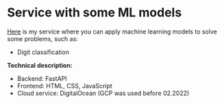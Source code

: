# Service with some ML models
[Here](https://ivankud.com/) is my service where you can apply machine learning models to solve some problems, such as:
- Digit classification

**Technical description:**
- Backend: FastAPI
- Frontend: HTML, CSS, JavaScript
- Cloud service: DigitalOcean (GCP was used before 02.2022)
